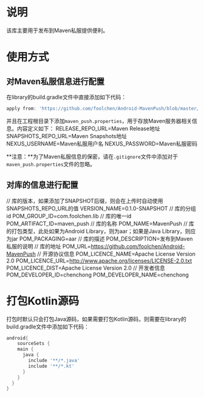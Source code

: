 # 说明

该库主要用于发布到Maven私服提供便利。

# 使用方式

## 对Maven私服信息进行配置
在library的build.gradle文件中直接添加如下代码：

```groovy
apply from: 'https://github.com/foolchen/Android-MavenPush/blob/master/maven_push.gradle'
```

并且在工程根目录下添加`maven_push.properties`，用于存放Maven服务器相关信息。内容定义如下：
RELEASE_REPO_URL=Maven Release地址
SNAPSHOTS_REPO_URL=Maven Snapshots地址
NEXUS_USERNAME=Maven私服用户名
NEXUS_PASSWORD=Maven私服密码

**注意：**为了Maven私服信息的保密，请在`.gitignore`文件中添加对于`maven_push.properties`文件的忽略。

## 对库的信息进行配置

// 库的版本，如果添加了SNAPSHOT后缀，则会在上传时自动使用SNAPSHOTS_REPO_URL的值
VERSION_NAME=0.1.0-SNAPSHOT
// 库的分组id
POM_GROUP_ID=com.foolchen.lib
// 库的唯一id
POM_ARTIFACT_ID=maven_push
// 库的名称
POM_NAME=MavenPush
// 库的打包类型，此处如果为Android Library，则为aar；如果是Java Library，则应为jar
POM_PACKAGING=aar
// 库的描述
POM_DESCRIPTION=发布到Maven私服的说明
// 库的地址
POM_URL=https://github.com/foolchen/Android-MavenPush
// 开源协议信息
POM_LICENCE_NAME=Apache License Version 2.0
POM_LICENCE_URL=http://www.apache.org/licenses/LICENSE-2.0.txt
POM_LICENCE_DIST=Apache License Version 2.0
// 开发者信息
POM_DEVELOPER_ID=chenchong
POM_DEVELOPER_NAME=chenchong

# 打包Kotlin源码

打包时默认只会打包Java源码，如果需要打包Kotlin源码，则需要在library的build.gradle文件中添加如下代码：

```groovy
android{
    sourceSets {
    main {
      java {
        include '**/*.java'
        include '**/*.kt'
      }
    }
  }
}
```

